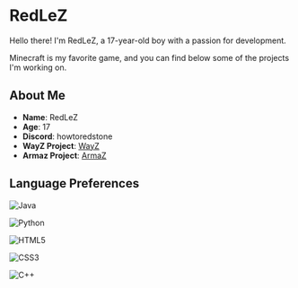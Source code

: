 # RedLeZ

Hello there! I'm RedLeZ, a 17-year-old boy with a passion for development.

Minecraft is my favorite game, and you can find below some of the projects I'm working on.

## About Me

- **Name**: RedLeZ
- **Age**: 17
- **Discord**: howtoredstone
- **WayZ Project**: [WayZ](https://hunterZ.fr)
- **Armaz Project**: [ArmaZ](https://armaz-mc.com/)

## Language Preferences

![Java](https://img.shields.io/badge/Java-007396?style=for-the-badge&logo=java&logoColor=white)
  
![Python](https://img.shields.io/badge/Python-3776AB?style=for-the-badge&logo=python&logoColor=white)
  
![HTML5](https://img.shields.io/badge/HTML5-E34F26?style=for-the-badge&logo=html5&logoColor=white)
  
![CSS3](https://img.shields.io/badge/CSS3-1572B6?style=for-the-badge&logo=css3&logoColor=white)
  
![C++](https://img.shields.io/badge/C++-00599C?style=for-the-badge&logo=c%2B%2B&logoColor=white)

